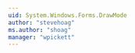 ```yaml
---
uid: System.Windows.Forms.DrawMode
author: "stevehoag"
ms.author: "shoag"
manager: "wpickett"
---
```

